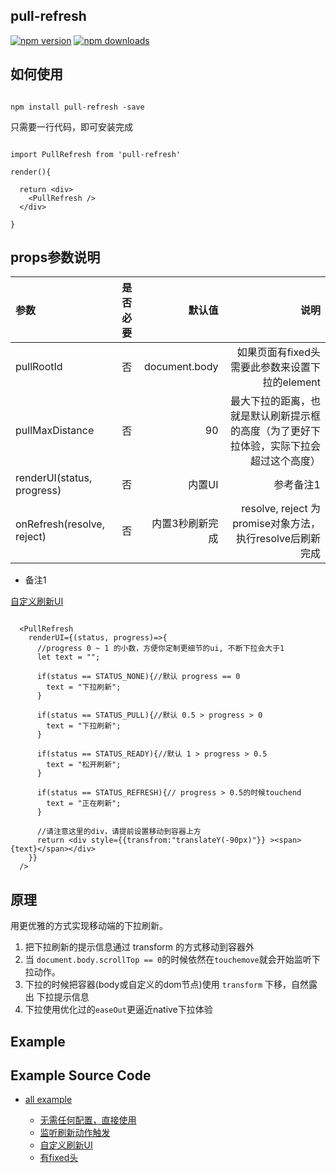## pull-refresh

[![npm version](https://badge.fury.io/js/pull-refresh.svg)](https://badge.fury.io/js/pull-refresh) [![npm downloads](https://img.shields.io/npm/dm/pull-refresh.svg?style=flat-square)](https://www.npmjs.com/package/pull-refresh)




## 如何使用


````
  
npm install pull-refresh -save

````

只需要一行代码，即可安装完成

````

import PullRefresh from 'pull-refresh'

render(){

  return <div>
    <PullRefresh />
  </div>

}

````

## props参数说明



| 参数  | 是否必要  | 默认值 | 说明 |
|:------------- |:---------------:| -------------:|-------------:|
| pullRootId    | 否              | document.body |  如果页面有fixed头需要此参数来设置下拉的element    |
| pullMaxDistance| 否        |  90  | 最大下拉的距离，也就是默认刷新提示框的高度（为了更好下拉体验，实际下拉会超过这个高度） |
| renderUI(status, progress) | 否        |   内置UI  | 参考备注1 |
| onRefresh(resolve, reject) | 否        |   内置3秒刷新完成  | resolve, reject 为promise对象方法，执行resolve后刷新完成 |

* 备注1

 [自定义刷新UI](./example/src/demo3.js)

````

  <PullRefresh 
    renderUI={(status, progress)=>{
      //progress 0 ~ 1 的小数，方便你定制更细节的ui, 不断下拉会大于1
      let text = "";

      if(status == STATUS_NONE){//默认 progress == 0
        text = "下拉刷新";
      }

      if(status == STATUS_PULL){//默认 0.5 > progress > 0
        text = "下拉刷新";
      }

      if(status == STATUS_READY){//默认 1 > progress > 0.5
        text = "松开刷新";
      }

      if(status == STATUS_REFRESH){// progress > 0.5的时候touchend
        text = "正在刷新";
      }

      //请注意这里的div，请提前设置移动到容器上方
      return <div style={{transfrom:"translateY(-90px)"}} ><span>{text}</span></div>
    }}
  />

````



## 原理

用更优雅的方式实现移动端的下拉刷新。

1. 把下拉刷新的提示信息通过 transform 的方式移动到容器外
2. 当 `document.body.scrollTop == 0`的时候依然在`touchemove`就会开始监听下拉动作。
3. 下拉的时候把容器(body或自定义的dom节点)使用 `transform` 下移，自然露出 下拉提示信息
4. 下拉使用优化过的`easeOut`更逼近native下拉体验



## Example


## Example Source Code

* [all example](./example/)
  
  * [无需任何配置，直接使用](./example/src/base.js)
  * [监听刷新动作触发](./example/src/demo2.js)
  * [自定义刷新UI](./example/src/demo3.js)
  * [有fixed头](./example/src/demo4.js)

